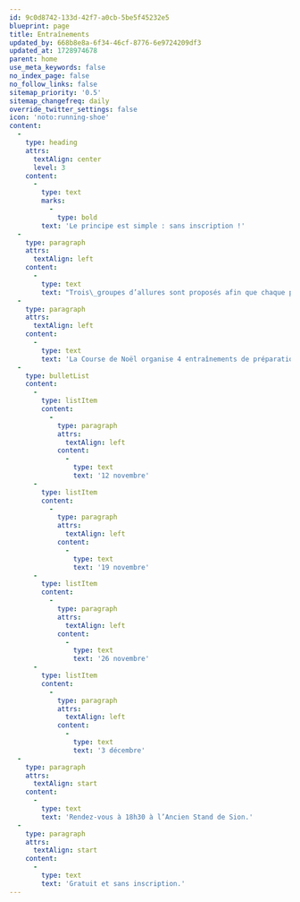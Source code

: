 ```yaml
---
id: 9c0d8742-133d-42f7-a0cb-5be5f45232e5
blueprint: page
title: Entraînements
updated_by: 668b8e8a-6f34-46cf-8776-6e9724209df3
updated_at: 1728974678
parent: home
use_meta_keywords: false
no_index_page: false
no_follow_links: false
sitemap_priority: '0.5'
sitemap_changefreq: daily
override_twitter_settings: false
icon: 'noto:running-shoe'
content:
  -
    type: heading
    attrs:
      textAlign: center
      level: 3
    content:
      -
        type: text
        marks:
          -
            type: bold
        text: 'Le principe est simple : sans inscription !'
  -
    type: paragraph
    attrs:
      textAlign: left
    content:
      -
        type: text
        text: "Trois\_groupes d’allures sont proposés afin que chaque participant·es trouve le groupe adéquat à son niveau. Tu pourras t'entraîner gratuitement avec un coach et des partenaires de courses dans une ambiance sportive et détendue !"
  -
    type: paragraph
    attrs:
      textAlign: left
    content:
      -
        type: text
        text: 'La Course de Noël organise 4 entraînements de préparation les mardis :'
  -
    type: bulletList
    content:
      -
        type: listItem
        content:
          -
            type: paragraph
            attrs:
              textAlign: left
            content:
              -
                type: text
                text: '12 novembre'
      -
        type: listItem
        content:
          -
            type: paragraph
            attrs:
              textAlign: left
            content:
              -
                type: text
                text: '19 novembre'
      -
        type: listItem
        content:
          -
            type: paragraph
            attrs:
              textAlign: left
            content:
              -
                type: text
                text: '26 novembre'
      -
        type: listItem
        content:
          -
            type: paragraph
            attrs:
              textAlign: left
            content:
              -
                type: text
                text: '3 décembre'
  -
    type: paragraph
    attrs:
      textAlign: start
    content:
      -
        type: text
        text: 'Rendez-vous à 18h30 à l’Ancien Stand de Sion.'
  -
    type: paragraph
    attrs:
      textAlign: start
    content:
      -
        type: text
        text: 'Gratuit et sans inscription.'
---
```

